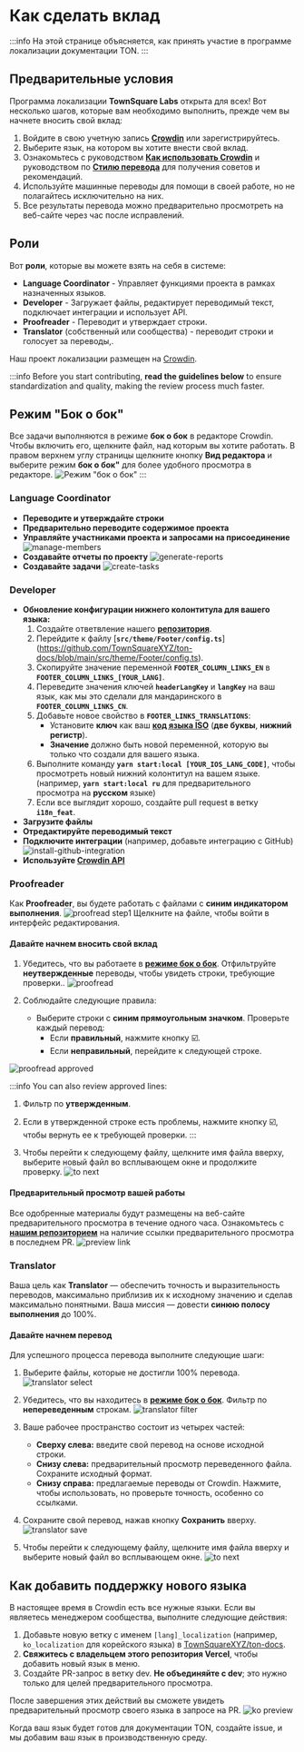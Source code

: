 # Как сделать вклад

:::info
На этой странице объясняется, как принять участие в программе локализации документации TON.
:::

## Предварительные условия

Программа локализации **TownSquare Labs** открыта для всех! Вот несколько шагов, которые вам необходимо выполнить, прежде чем вы начнете вносить свой вклад:

1. Войдите в свою учетную запись [**Crowdin**](https://crowdin.com) или зарегистрируйтесь.
2. Выберите язык, на котором вы хотите внести свой вклад.
3. Ознакомьтесь с руководством [**Как использовать Crowdin**](/v3/contribute/localization-program/how-to-contribute) и руководством по [**Стилю перевода**](/v3/contribute/localization-program/translation-style-guide) для получения советов и рекомендаций.
4. Используйте машинные переводы для помощи в своей работе, но не полагайтесь исключительно на них.
5. Все результаты перевода можно предварительно просмотреть на веб-сайте через час после исправлений.

## Роли

Вот **роли**, которые вы можете взять на себя в системе:

- **Language Coordinator** - Управляет функциями проекта в рамках назначенных языков.
- **Developer** - Загружает файлы, редактирует переводимый текст, подключает интеграции и использует API.
- **Proofreader** - Переводит и утверждает строки.
- **Translator** (собственный или сообщества) - переводит строки и голосует за переводы,.

Наш проект локализации размещен на [Crowdin](https://crowdin.com/project/ton-docs).

:::info
Before you start contributing, **read the guidelines below** to ensure standardization and quality, making the review process much faster.

## Режим "Бок о бок"

Все задачи выполняются в режиме **бок о бок** в редакторе Crowdin. Чтобы включить его, щелкните файл, над которым вы хотите работать. В правом верхнем углу страницы щелкните кнопку **Вид редактора** и выберите режим **бок о бок"** для более удобного просмотра в редакторе.
![Режим "бок о бок"](/img/localizationProgramGuideline/side-by-side.png)
:::

### Language Coordinator

- **Переводите и утверждайте строки**
- **Предварительно переводите содержимое проекта**
- **Управляйте участниками проекта и запросами на присоединение**
  ![manage-members](/img/localizationProgramGuideline/manage-members.png)
- **Создавайте отчеты по проекту**
  ![generate-reports](/img/localizationProgramGuideline/generate-reports.png)
- **Создавайте задачи**
  ![create-tasks](/img/localizationProgramGuideline/create-tasks.png)

### Developer

- **Обновление конфигурации нижнего колонтитула для вашего языка:**
  1. Создайте ответвление нашего [**репозитория**](https://github.com/TownSquareXYZ/ton-docs/tree/i18n_feat).
  2. Перейдите к файлу [**`src/theme/Footer/config.ts`**] (https://github.com/TownSquareXYZ/ton-docs/blob/main/src/theme/Footer/config.ts).
  3. Скопируйте значение переменной **`FOOTER_COLUMN_LINKS_EN`** в **`FOOTER_COLUMN_LINKS_[YOUR_LANG]`**.
  4. Переведите значения ключей **`headerLangKey`** и **`langKey`** на ваш язык, как мы это сделали для мандаринского в **`FOOTER_COLUMN_LINKS_CN`**.
  5. Добавьте новое свойство в **`FOOTER_LINKS_TRANSLATIONS`**:
     - Установите **ключ** как ваш [**код языка ISO**](https://www.andiamo.co.uk/resources/iso-language-codes/) (**две буквы**, **нижний регистр**).
     - **Значение** должно быть новой переменной, которую вы только что создали для вашего языка.
  6. Выполните команду **`yarn start:local [YOUR_IOS_LANG_CODE]`**, чтобы просмотреть новый нижний колонтитул на вашем языке.\
     (например, **`yarn start:local ru`** для предварительного просмотра на **русском** языке)
  7. Если все выглядит хорошо, создайте pull request в ветку **`i18n_feat`**.
- **Загрузите файлы**
- **Отредактируйте переводимый текст**
- **Подключите интеграции** (например, добавьте интеграцию с GitHub)
  ![install-github-integration](/img/localizationProgramGuideline/howItWorked/install-github-integration.png)
- **Используйте [Crowdin API](https://developer.crowdin.com/api/v2/)**

### Proofreader

Как **Proofreader**, вы будете работать с файлами с **синим индикатором выполнения**.
![proofread step1](/img/localizationProgramGuideline/proofread-step1.png)
Щелкните на файле, чтобы войти в интерфейс редактирования.

#### Давайте начнем вносить свой вклад

1. Убедитесь, что вы работаете в [**режиме бок о бок**](#side-by-side-mode). Отфильтруйте **неутвержденные** переводы, чтобы увидеть строки, требующие проверки..
   ![proofread](/img/localizationProgramGuideline/proofread-filter.png)

2. Соблюдайте следующие правила:
   - Выберите строки с **синим прямоугольным значком**. Проверьте каждый перевод:
     - Если **правильный**, нажмите кнопку ☑️.
     - Если **неправильный**, перейдите к следующей строке.

![proofread approved](/img/localizationProgramGuideline/proofread-approved.png)

:::info
You can also review approved lines:

1. Фильтр по **утвержденным**.

2. Если в утвержденной строке есть проблемы, нажмите кнопку ☑️, чтобы вернуть ее к требующей проверки.
   :::

3. Чтобы перейти к следующему файлу, щелкните имя файла вверху, выберите новый файл во всплывающем окне и продолжите проверку.
   ![to next](/img/localizationProgramGuideline/redirect-to-next.png)

#### Предварительный просмотр вашей работы

Все одобренные материалы будут размещены на веб-сайте предварительного просмотра в течение одного часа. Ознакомьтесь с [**нашим репозиторием**](https://github.com/TownSquareXYZ/ton-docs/pulls) на наличие ссылки предварительного просмотра в последнем PR.
![preview link](/img/localizationProgramGuideline/preview-link.png)

### Translator

Ваша цель как **Translator** — обеспечить точность и выразительность переводов, максимально приблизив их к исходному значению и сделав максимально понятными. Ваша миссия — довести **синюю полосу выполнения** до 100%.

#### Давайте начнем перевод

Для успешного процесса перевода выполните следующие шаги:

1. Выберите файлы, которые не достигли 100% перевода.
   ![translator select](/img/localizationProgramGuideline/translator-select.png)

2. Убедитесь, что вы находитесь в [**режиме бок о бок**](#side-by-side-mode). Фильтр по **непереведенным** строкам.
   ![translator filter](/img/localizationProgramGuideline/translator-filter.png)

3. Ваше рабочее пространство состоит из четырех частей:
   - **Сверху слева:** введите свой перевод на основе исходной строки.
   - **Снизу слева:** предварительный просмотр переведенного файла. Сохраните исходный формат.
   - **Снизу справа:** предлагаемые переводы от Crowdin. Нажмите, чтобы использовать, но проверьте точность, особенно со ссылками.

4. Сохраните свой перевод, нажав кнопку **Сохранить** вверху.
   ![translator save](/img/localizationProgramGuideline/translator-save.png)

5. Чтобы перейти к следующему файлу, щелкните имя файла вверху и выберите новый файл во всплывающем окне.
   ![to next](/img/localizationProgramGuideline/redirect-to-next.png)

## Как добавить поддержку нового языка

В настоящее время в Crowdin есть все нужные языки. Если вы являетесь менеджером сообщества, выполните следующие действия:

1. Добавьте новую ветку с именем `[lang]_localization` (например, `ko_localization` для корейского языка) в [TownSquareXYZ/ton-docs](https://github.com/TownSquareXYZ/ton-docs).
2. **Свяжитесь с владельцем этого репозитория Vercel**, чтобы добавить новый язык в меню.
3. Создайте PR-запрос в ветку dev. **Не объединяйте с dev**; это нужно только для целей предварительного просмотра.

После завершения этих действий вы сможете увидеть предварительный просмотр своего языка в запросе на PR.
![ko preview](/img/localizationProgramGuideline/ko_preview.png)

Когда ваш язык будет готов для документации TON, создайте issue, и мы добавим ваш язык в производственную среду.
